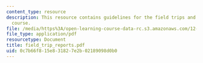 ```yaml
---
content_type: resource
description: This resource contains guidelines for the field trips and trips for the
  course.
file: /media/https%3A/open-learning-course-data-rc.s3.amazonaws.com/12-163-surface-processes-and-landscape-evolution-fall-2004/0c7b66f815e831827e2b02189098d0b0_field_trip_reports.pdf
file_type: application/pdf
resourcetype: Document
title: field_trip_reports.pdf
uid: 0c7b66f8-15e8-3182-7e2b-02189098d0b0
---
```

